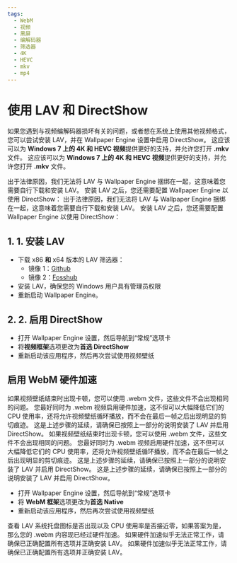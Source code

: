 ```yaml
---
tags:
  - WebM
  - 视频
  - 黑屏
  - 编解码器
  - 筛选器
  - 4K
  - HEVC
  - mkv
  - mp4
---
```


# 使用 LAV 和 DirectShow
如果您遇到与视频编解码器损坏有关的问题，或者想在系统上使用其他视频格式，您可以尝试安装 LAV，并在 Wallpaper Engine 设置中启用 DirectShow。 这应该可以为 **Windows 7 上的 4K 和 HEVC 视频**提供更好的支持，并允许您打开 **.mkv** 文件。 这应该可以为 **Windows 7 上的 4K 和 HEVC 视频**提供更好的支持，并允许您打开 **.mkv** 文件。

出于法律原因，我们无法将 LAV 与 Wallpaper Engine 捆绑在一起，这意味着您需要自行下载和安装 LAV。 安装 LAV 之后，您还需要配置 Wallpaper Engine 以使用 DirectShow： 出于法律原因，我们无法将 LAV 与 Wallpaper Engine 捆绑在一起，这意味着您需要自行下载和安装 LAV。 安装 LAV 之后，您还需要配置 Wallpaper Engine 以使用 DirectShow：

## 1. 1. 安装 LAV
* 下载 x86 **和** x64 版本的 LAV 筛选器：
  * 镜像 1：[Github](https://github.com/Nevcairiel/LAVFilters/releases)
  * 镜像 2：[Fosshub](https://www.fosshub.com/LAV-Filters.html)
* 安装 LAV，确保您的 Windows 用户具有管理员权限
* 重新启动 Wallpaper Engine。

## 2. 2. 启用 DirectShow
* 打开 Wallpaper Engine 设置，然后导航到“常规”选项卡
* 将**视频框架**选项更改为**首选 DirectShow**
* 重新启动该应用程序，然后再次尝试使用视频壁纸

## 启用 WebM 硬件加速
如果视频壁纸结束时出现卡顿，您可以使用 .webm 文件，这些文件不会出现相同的问题。 您最好同时为 .webm 视频启用硬件加速，这不但可以大幅降低它们的 CPU 使用率，还将允许视频壁纸循环播放，而不会在最后一帧之后出现明显的剪切痕迹。 这是上述步骤的延续，请确保已按照上一部分的说明安装了 LAV 并启用 DirectShow。 如果视频壁纸结束时出现卡顿，您可以使用 .webm 文件，这些文件不会出现相同的问题。 您最好同时为 .webm 视频启用硬件加速，这不但可以大幅降低它们的 CPU 使用率，还将允许视频壁纸循环播放，而不会在最后一帧之后出现明显的剪切痕迹。 这是上述步骤的延续，请确保已按照上一部分的说明安装了 LAV 并启用 DirectShow。 这是上述步骤的延续，请确保已按照上一部分的说明安装了 LAV 并启用 DirectShow。
* 打开 Wallpaper Engine 设置，然后导航到“常规”选项卡
* 将 **WebM 框架**选项更改为**首选 Native**
* 重新启动该应用程序，然后再次尝试使用视频壁纸

查看 LAV 系统托盘图标是否出现以及 CPU 使用率是否接近零，如果答案为是，那么您的 .webm 内容现已经过硬件加速。 如果硬件加速似乎无法正常工作，请确保已正确配置所有选项并正确安装 LAV。 如果硬件加速似乎无法正常工作，请确保已正确配置所有选项并正确安装 LAV。